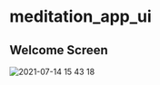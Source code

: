 # meditation_app_ui

## Welcome Screen 

![2021-07-14 15 43 18](https://user-images.githubusercontent.com/62948764/125609091-cc432e7c-b57a-4492-b591-c9eb988b9d21.png)
